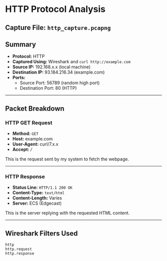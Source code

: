 # HTTP Protocol Analysis

## Capture File: `http_capture.pcapng`

## Summary

- **Protocol:** HTTP
- **Captured Using:** Wireshark and `curl http://example.com`
- **Source IP:** 192.168.x.x (local machine)
- **Destination IP:** 93.184.216.34 (example.com)
- **Ports:**
  - Source Port: 56789 (random high port)
  - Destination Port: 80 (HTTP)

---

## Packet Breakdown

### HTTP GET Request

- **Method:** `GET`
- **Host:** example.com
- **User-Agent:** curl/7.x.x
- **Accept:** */*

This is the request sent by my system to fetch the webpage.

---

### HTTP Response

- **Status Line:** `HTTP/1.1 200 OK`
- **Content-Type:** `text/html`
- **Content-Length:** Varies
- **Server:** ECS (Edgecast)

This is the server replying with the requested HTML content.

---

## Wireshark Filters Used

```plaintext
http
http.request
http.response

